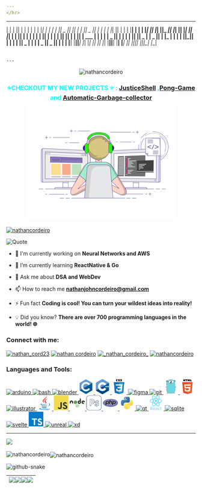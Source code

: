 ```yaml
---
</hr>


 ```
  __   __  ___           ___   __   __   __    __    _  _______  _______  __   __  _______  __    _ 
 |  | |  ||   |         |   | |  | |  |_|  |  |  |  | ||   _   ||       ||  | |  ||   _   ||  |  | |
 |  |_|  ||   |         |   | |__| |       |  |   |_| ||  |_|  ||_     _||  |_|  ||  |_|  ||   |_| |
 |       ||   |         |   |      |       |  |       ||       |  |   |  |       ||       ||       |
 |       ||   |  ___    |   |      |       |  |  _    ||       |  |   |  |       ||       ||  _    |
 |   _   ||   | |_  |   |   |      | ||_|| |  | | |   ||   _   |  |   |  |   _   ||   _   || | |   |
 |__| |__||___|   |_|   |___|      |_|   |_|  |_|  |__||__| |__|  |___|  |__| |__||__| |__||_|  |__|
```                   

---
```

<p align="center"> <img src="https://komarev.com/ghpvc/?username=nathancordeiro&label=Profile%20views&color=c8a4d4&style=for-the-badge" alt="nathancordeiro" /> </p>

<h3 align="center" style="color:cyan">⭐CHECKOUT MY NEW PROJECTS ⭐ :  
 <a href="https://github.com/NathanCordeiro/JusticeShell">JusticeShell</a> ,<a href="https://github.com/NathanCordeiro/Pong-Game">Pong-Game</a> and <a href="https://github.com/NathanCordeiro/Automatic-Garbage-Collector">Automatic-Garbage-collector</a></h3>

<p align="center"> <img src="https://raw.githubusercontent.com/pspiagicw/pspiagicw/master/gif3.gif" width="400"/> </p>


<p align="left"> <a href="https://github.com/ryo-ma/github-profile-trophy"><img src="https://github-profile-trophy.vercel.app/?username=nathancordeiro&theme=nord" alt="nathancordeiro" /></a> </p>

![Quote](https://github-readme-quotes-bay.vercel.app/quote?theme=dark&layout=socrates&align=center)


- 🔭 I'm currently working on **Neural Networks and AWS**

- 🌱 I’m currently learning **ReactNative & Go**

- 💬 Ask me about **DSA and WebDev**

- 📫 How to reach me **nathanjohncordeiro@gmail.com**

- ⚡ Fun fact **Coding is cool! You can turn your wildest ideas into reality!**

- 💡 Did you know? **There are over 700 programming languages in the world! 🌐** 

<h3 align="left">Connect with me:</h3>
<p align="left">
<a href="https://twitter.com/nathan_cord23" target="blank"><img align="center" src="https://raw.githubusercontent.com/rahuldkjain/github-profile-readme-generator/master/src/images/icons/Social/twitter.svg" alt="nathan_cord23" height="30" width="40" /></a>
<a href="https://linkedin.com/in/nathan cordeiro" target="blank"><img align="center" src="https://raw.githubusercontent.com/rahuldkjain/github-profile-readme-generator/master/src/images/icons/Social/linked-in-alt.svg" alt="nathan cordeiro" height="30" width="40" /></a>
<a href="https://instagram.com/_nathan_cordeiro_" target="blank"><img align="center" src="https://raw.githubusercontent.com/rahuldkjain/github-profile-readme-generator/master/src/images/icons/Social/instagram.svg" alt="_nathan_cordeiro_" height="30" width="40" /></a>
<a href="https://www.leetcode.com/nathancordeiro" target="blank"><img align="center" src="https://raw.githubusercontent.com/rahuldkjain/github-profile-readme-generator/master/src/images/icons/Social/leet-code.svg" alt="nathancordeiro" height="30" width="40" /></a>
</p>

<h3 align="left">Languages and Tools:</h3>
<p align="left"> <a href="https://www.arduino.cc/" target="_blank" rel="noreferrer"> <img src="https://cdn.worldvectorlogo.com/logos/arduino-1.svg" alt="arduino" width="40" height="40"/> </a> <a href="https://www.gnu.org/software/bash/" target="_blank" rel="noreferrer"> <img src="https://www.vectorlogo.zone/logos/gnu_bash/gnu_bash-icon.svg" alt="bash" width="40" height="40"/> </a> <a href="https://www.blender.org/" target="_blank" rel="noreferrer"> <img src="https://download.blender.org/branding/community/blender_community_badge_white.svg" alt="blender" width="40" height="40"/> </a> <a href="https://www.cprogramming.com/" target="_blank" rel="noreferrer"> <img src="https://raw.githubusercontent.com/devicons/devicon/master/icons/c/c-original.svg" alt="c" width="40" height="40"/> </a> <a href="https://www.w3schools.com/cpp/" target="_blank" rel="noreferrer"> <img src="https://raw.githubusercontent.com/devicons/devicon/master/icons/cplusplus/cplusplus-original.svg" alt="cplusplus" width="40" height="40"/> </a> <a href="https://www.w3schools.com/css/" target="_blank" rel="noreferrer"> <img src="https://raw.githubusercontent.com/devicons/devicon/master/icons/css3/css3-original-wordmark.svg" alt="css3" width="40" height="40"/> </a> <a href="https://www.figma.com/" target="_blank" rel="noreferrer"> <img src="https://www.vectorlogo.zone/logos/figma/figma-icon.svg" alt="figma" width="40" height="40"/> </a> <a href="https://git-scm.com/" target="_blank" rel="noreferrer"> <img src="https://www.vectorlogo.zone/logos/git-scm/git-scm-icon.svg" alt="git" width="40" height="40"/> </a> <a href="https://golang.org" target="_blank" rel="noreferrer"> <img src="https://raw.githubusercontent.com/devicons/devicon/master/icons/go/go-original.svg" alt="go" width="40" height="40"/> </a> <a href="https://www.w3.org/html/" target="_blank" rel="noreferrer"> <img src="https://raw.githubusercontent.com/devicons/devicon/master/icons/html5/html5-original-wordmark.svg" alt="html5" width="40" height="40"/> </a> <a href="https://www.adobe.com/in/products/illustrator.html" target="_blank" rel="noreferrer"> <img src="https://www.vectorlogo.zone/logos/adobe_illustrator/adobe_illustrator-icon.svg" alt="illustrator" width="40" height="40"/> </a> <a href="https://www.java.com" target="_blank" rel="noreferrer"> <img src="https://raw.githubusercontent.com/devicons/devicon/master/icons/java/java-original.svg" alt="java" width="40" height="40"/> </a> <a href="https://developer.mozilla.org/en-US/docs/Web/JavaScript" target="_blank" rel="noreferrer"> <img src="https://raw.githubusercontent.com/devicons/devicon/master/icons/javascript/javascript-original.svg" alt="javascript" width="40" height="40"/> </a> <a href="https://nodejs.org" target="_blank" rel="noreferrer"> <img src="https://raw.githubusercontent.com/devicons/devicon/master/icons/nodejs/nodejs-original-wordmark.svg" alt="nodejs" width="40" height="40"/> </a> <a href="https://www.photoshop.com/en" target="_blank" rel="noreferrer"> <img src="https://raw.githubusercontent.com/devicons/devicon/master/icons/photoshop/photoshop-line.svg" alt="photoshop" width="40" height="40"/> </a> <a href="https://www.php.net" target="_blank" rel="noreferrer"> <img src="https://raw.githubusercontent.com/devicons/devicon/master/icons/php/php-original.svg" alt="php" width="40" height="40"/> </a> <a href="https://www.python.org" target="_blank" rel="noreferrer"> <img src="https://raw.githubusercontent.com/devicons/devicon/master/icons/python/python-original.svg" alt="python" width="40" height="40"/> </a> <a href="https://www.qt.io/" target="_blank" rel="noreferrer"> <img src="https://upload.wikimedia.org/wikipedia/commons/0/0b/Qt_logo_2016.svg" alt="qt" width="40" height="40"/> </a> <a href="https://reactjs.org/" target="_blank" rel="noreferrer"> <img src="https://raw.githubusercontent.com/devicons/devicon/master/icons/react/react-original-wordmark.svg" alt="react" width="40" height="40"/> </a> <a href="https://www.sqlite.org/" target="_blank" rel="noreferrer"> <img src="https://www.vectorlogo.zone/logos/sqlite/sqlite-icon.svg" alt="sqlite" width="40" height="40"/> </a> <a href="https://svelte.dev" target="_blank" rel="noreferrer"> <img src="https://upload.wikimedia.org/wikipedia/commons/1/1b/Svelte_Logo.svg" alt="svelte" width="40" height="40"/> </a> <a href="https://www.typescriptlang.org/" target="_blank" rel="noreferrer"> <img src="https://raw.githubusercontent.com/devicons/devicon/master/icons/typescript/typescript-original.svg" alt="typescript" width="40" height="40"/> </a> <a href="https://unrealengine.com/" target="_blank" rel="noreferrer"> <img src="https://raw.githubusercontent.com/kenangundogan/fontisto/036b7eca71aab1bef8e6a0518f7329f13ed62f6b/icons/svg/brand/unreal-engine.svg" alt="unreal" width="40" height="40"/> </a> <a href="https://www.adobe.com/products/xd.html" target="_blank" rel="noreferrer"> <img src="https://cdn.worldvectorlogo.com/logos/adobe-xd.svg" alt="xd" width="40" height="40"/> </a> </p>

---

![](https://pixel-profile.vercel.app/api/github-stats?username=nathancordeiro&theme=journey&dithering=true&hide=avatar)</br>


<p><img align="left" src="https://github-readme-stats.vercel.app/api/top-langs?username=nathancordeiro&show_icons=true&locale=en&layout=compact&theme=transparent" alt="nathancordeiro" /></p>

<p><img align="center" src="https://github-readme-streak-stats.herokuapp.com/?user=nathancordeiro&theme=transparent" alt="nathancordeiro" /></p>

<picture>
  <source media="(prefers-color-scheme: dark)" srcset="https://raw.githubusercontent.com/NathanCordeiro/NathanCordeiro/output/github-snake-dark.svg" />
  <source media="(prefers-color-scheme: light)" srcset="https://raw.githubusercontent.com/NathanCordeiro/NathanCordeiro/output/github-snake.svg" />
  <img alt="github-snake" src="https://raw.githubusercontent.com/tobiasmeyhoefer/tobiasmeyhoefer/output/github-snake.svg" />
</picture>


|<img src="https://raw.githubusercontent.com/gist/theAdityaNVS/f5b585d1082da2dffffea32434f37956/raw/7f9552d0a179b4f84059259fa878199e369b069c/GitHub-logo.gif" width="160"><img src="https://i.giphy.com/media/IdyAQJVN2kVPNUrojM/200.webp" width="120"><img src="https://i.giphy.com/media/LMt9638dO8dftAjtco/200.webp" width="120"><img src="https://media.tenor.com/TCMWkxIkF9IAAAAi/dancing-gopher.gif" width="120">|
|:--|
